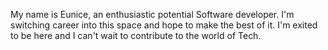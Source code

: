 My name is Eunice, an enthusiastic potential Software developer. 
I'm switching career into this space and hope to make the best of it.
I'm exited to be here and I can't wait to contribute to the world of Tech.
